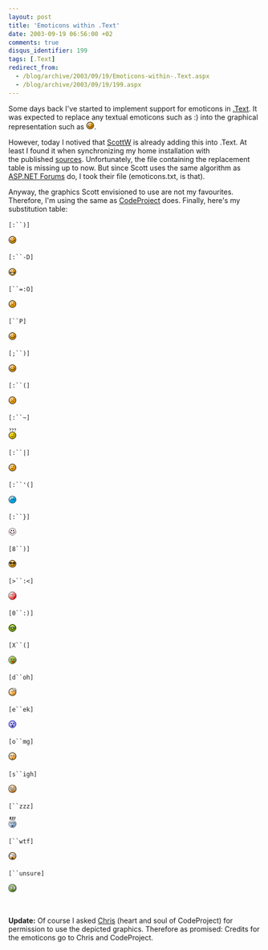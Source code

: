 ```yaml
---
layout: post
title: 'Emoticons within .Text'
date: 2003-09-19 06:56:00 +02
comments: true
disqus_identifier: 199
tags: [.Text]
redirect_from:
  - /blog/archive/2003/09/19/Emoticons-within-.Text.aspx
  - /blog/archive/2003/09/19/199.aspx
---
```


Some days back I've started to implement support for emoticons in [.Text](http://scottwater.com/dottext/). It was expected to replace any textual emoticons such as :) into the graphical representation such as ![Smiley](/files/archive/smiley_smile.gif).

However, today I notived that [ScottW](http://scottwater.com/) is already adding this into .Text. At least I found it when synchronizing my home installation with the published [sources](http://www.gotdotnet.com/Community/Workspaces/workspace.aspx?id=e99fccb3-1a8c-42b5-90ee-348f6b77c407). Unfortunately, the file containing the replacement table is missing up to now. But since Scott uses the same algorithm as [ASP.NET Forums](http://www.gotdotnet.com/Community/Workspaces/workspace.aspx?id=d9e0d1dc-122a-4dc7-a216-b76bd927b20b) do, I took their file (emoticons.txt, is that).

Anyway, the graphics Scott envisioned to use are not my favourites. Therefore, I'm using the same as [CodeProject](http://www.codeproject.com/) does. Finally, here's my substitution table:

`[:``)]`

![Smiley](/files/archive/smiley_smile.gif)

`[:``-D]`

![Big Smile](/files/archive/smiley_biggrin.gif)

`[``=:O]`

![Scared](/files/archive/smiley_frown.gif)

`[``P]`

![Tongue out](/files/archive/smiley_tongue.gif)

`[;``)]`

![Smiley](/files/archive/smiley_smile.gif)

`[:``(]`

![Sad](/files/archive/smiley_frown.gif)

`[:``~]`

![Perplexed](/files/archive/smiley_confused.gif)

`[:``|]`

![Expressionless](/files/archive/smiley_line.gif)

`[:``'(]`

![Crying](/files/archive/smiley_cry.gif)

`[:``}]`

![Blushing](/files/archive/smiley_redface.gif)

`[8``)]`

![Cool](/files/archive/smiley_cool.gif)

`[>``:<]`

![Mad](/files/archive/smiley_mad.gif)

`[0``:)]`

![Rolleyes](/files/archive/smiley_rolleyes.gif)

`[X``(]`

![Dead](/files/archive/smiley_dead.gif)

`[d``oh]`

![Doh](/files/archive/smiley_doh.gif)

`[e``ek]`

![Eek](/files/archive/smiley_eek.gif)

`[o``mg]`

![OMG](/files/archive/smiley_omg.gif)

`[s``igh]`

![sigh](/files/archive/smiley_sigh.gif)

`[``zzz]`

![Zzz](/files/archive/smiley_Snore.gif)

`[``wtf]`

![WTF](/files/archive/smiley_WTF.gif)

`[``unsure]`

![Unsure](/files/archive/smiley_squeamish.gif)

 

**Update:** Of course I asked [Chris](http://www.codeproject.com/script/profile/whos_who.asp?id=1) (heart and soul of CodeProject) for permission to use the depicted graphics. Therefore as promised: Credits for the emoticons go to Chris and CodeProject.

